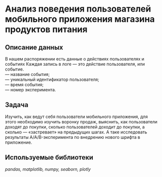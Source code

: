 # Анализ поведения пользователей мобильного приложения магазина продуктов питания
## Описание данных
В нашем распоряжении есть данные о действиях пользователях и событиях
Каждая запись в логе — это действие пользователя, или событие. \
— название события;\
— уникальный идентификатор пользователя;\
— время события;\
— номер эксперимента.

## Задача
Изучить, как ведут себя пользователи  мобильного приложения, для этого необходимо изучить воронку продаж, выяснить, как пользователи доходят до покупки, сколько пользователей доходит до покупки, а сколько — «застревает» на предыдущих шагах. А таке исследовать результаты A/A/B-эксперимента по внедрению нового шрифта в приложение. 

## Используемые библиотеки
*pandas, matplotlib, numpy, seaborn, plotly*

